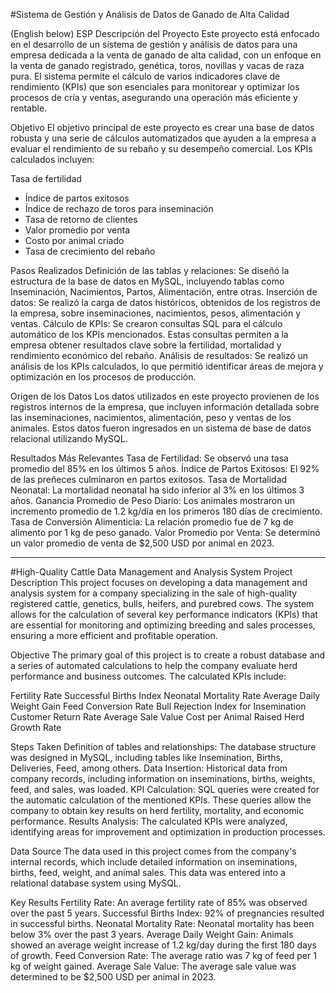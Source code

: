 #Sistema de Gestión y Análisis de Datos de Ganado de Alta Calidad

(English below)
ESP 
Descripción del Proyecto
Este proyecto está enfocado en el desarrollo de un sistema de gestión y análisis de datos para una empresa dedicada a la venta de ganado de alta calidad, con un enfoque en la venta de ganado registrado, genética, toros, novillas y vacas de raza pura. El sistema permite el cálculo de varios indicadores clave de rendimiento (KPIs) que son esenciales para monitorear y optimizar los procesos de cría y ventas, asegurando una operación más eficiente y rentable.

Objetivo
El objetivo principal de este proyecto es crear una base de datos robusta y una serie de cálculos automatizados que ayuden a la empresa a evaluar el rendimiento de su rebaño y su desempeño comercial. Los KPIs calculados incluyen:

Tasa de fertilidad
- Índice de partos exitosos
- Índice de rechazo de toros para inseminación
- Tasa de retorno de clientes
- Valor promedio por venta
- Costo por animal criado
- Tasa de crecimiento del rebaño

Pasos Realizados
Definición de las tablas y relaciones: Se diseñó la estructura de la base de datos en MySQL, incluyendo tablas como Inseminación, Nacimientos, Partos, Alimentación, entre otras.
Inserción de datos: Se realizó la carga de datos históricos, obtenidos de los registros de la empresa, sobre inseminaciones, nacimientos, pesos, alimentación y ventas.
Cálculo de KPIs: Se crearon consultas SQL para el cálculo automático de los KPIs mencionados. Estas consultas permiten a la empresa obtener resultados clave sobre la fertilidad, mortalidad y rendimiento económico del rebaño.
Análisis de resultados: Se realizó un análisis de los KPIs calculados, lo que permitió identificar áreas de mejora y optimización en los procesos de producción.

Origen de los Datos
Los datos utilizados en este proyecto provienen de los registros internos de la empresa, que incluyen información detallada sobre las inseminaciones, nacimientos, alimentación, peso y ventas de los animales. Estos datos fueron ingresados en un sistema de base de datos relacional utilizando MySQL.

Resultados Más Relevantes
Tasa de Fertilidad: Se observó una tasa promedio del 85% en los últimos 5 años.
Índice de Partos Exitosos: El 92% de las preñeces culminaron en partos exitosos.
Tasa de Mortalidad Neonatal: La mortalidad neonatal ha sido inferior al 3% en los últimos 3 años.
Ganancia Promedio de Peso Diario: Los animales mostraron un incremento promedio de 1.2 kg/día en los primeros 180 días de crecimiento.
Tasa de Conversión Alimenticia: La relación promedio fue de 7 kg de alimento por 1 kg de peso ganado.
Valor Promedio por Venta: Se determinó un valor promedio de venta de $2,500 USD por animal en 2023.

---------------------------------------------------
#High-Quality Cattle Data Management and Analysis System
Project Description
This project focuses on developing a data management and analysis system for a company specializing in the sale of high-quality registered cattle, genetics, bulls, heifers, and purebred cows. The system allows for the calculation of several key performance indicators (KPIs) that are essential for monitoring and optimizing breeding and sales processes, ensuring a more efficient and profitable operation.

Objective
The primary goal of this project is to create a robust database and a series of automated calculations to help the company evaluate herd performance and business outcomes. The calculated KPIs include:

Fertility Rate
Successful Births Index
Neonatal Mortality Rate
Average Daily Weight Gain
Feed Conversion Rate
Bull Rejection Index for Insemination
Customer Return Rate
Average Sale Value
Cost per Animal Raised
Herd Growth Rate

Steps Taken
Definition of tables and relationships: The database structure was designed in MySQL, including tables like Insemination, Births, Deliveries, Feed, among others.
Data Insertion: Historical data from company records, including information on inseminations, births, weights, feed, and sales, was loaded.
KPI Calculation: SQL queries were created for the automatic calculation of the mentioned KPIs. These queries allow the company to obtain key results on herd fertility, mortality, and economic performance.
Results Analysis: The calculated KPIs were analyzed, identifying areas for improvement and optimization in production processes.

Data Source
The data used in this project comes from the company's internal records, which include detailed information on inseminations, births, feed, weight, and animal sales. This data was entered into a relational database system using MySQL.

Key Results
Fertility Rate: An average fertility rate of 85% was observed over the past 5 years.
Successful Births Index: 92% of pregnancies resulted in successful births.
Neonatal Mortality Rate: Neonatal mortality has been below 3% over the past 3 years.
Average Daily Weight Gain: Animals showed an average weight increase of 1.2 kg/day during the first 180 days of growth.
Feed Conversion Rate: The average ratio was 7 kg of feed per 1 kg of weight gained.
Average Sale Value: The average sale value was determined to be $2,500 USD per animal in 2023.
